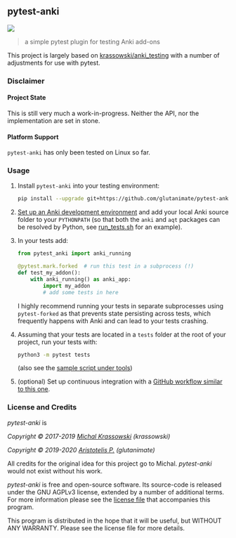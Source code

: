 ## pytest-anki

[![](https://github.com/glutanimate/pytest-anki/workflows/tests/badge.svg)](https://github.com/glutanimate/pytest-anki/actions?query=workflow%3Atests)

> a simple pytest plugin for testing Anki add-ons

This project is largely based on [krassowski/anki_testing](https://github.com/glutanimate/pytest-anki/blob/master/.github/workflows/tests.yml) with a number of adjustments for use with pytest.


### Disclaimer

#### Project State

This is still very much a work-in-progress. Neither the API, nor the implementation are set in stone.

#### Platform Support

`pytest-anki` has only been tested on Linux so far.

### Usage

1. Install `pytest-anki` into your testing environment:

    ```bash
    pip install --upgrade git+https://github.com/glutanimate/pytest-anki.git
    ```

2. [Set up an Anki development environment](https://github.com/dae/anki/blob/master/README.development) and add your local Anki source folder to your `PYTHONPATH` (so that both the `anki` and `aqt` packages can be resolved by Python, see [run_tests.sh](tools/run_tests.sh) for an example).

3. In your tests add:
   
    ```python
    from pytest_anki import anki_running

    @pytest.mark.forked  # run this test in a subprocess (!)
    def test_my_addon():
        with anki_running() as anki_app:
            import my_addon
            # add some tests in here
    ```

    I highly recommend running your tests in separate subprocesses using `pytest-forked` as that prevents state persisting across tests, which frequently happens with Anki and can lead to your tests crashing.

4. Assuming that your tests are located in a `tests` folder at the root of your project, run your tests with:

    ```bash
    python3 -m pytest tests
    ```

    (also see the [sample script under tools](./tools/run_tests.sh))

5. (optional) Set up continuous integration with a [GitHub workflow similar to this one](./.github/workflows/tests.yml).


### License and Credits

*pytest-anki* is

*Copyright © 2017-2019 [Michal Krassowski](https://github.com/krassowski/anki_testing) (krassowski)*

*Copyright © 2019-2020 [Aristotelis P.](https://glutanimate.com/) (glutanimate)*

All credits for the original idea for this project go to Michal. _pytest-anki_ would not exist without his work.

_pytest-anki_ is free and open-source software. Its source-code is released under the GNU AGPLv3 license, extended by a number of additional terms. For more information please see the [license file](https://github.com/glutanimate/pytest-anki/blob/master/LICENSE) that accompanies this program.

This program is distributed in the hope that it will be useful, but WITHOUT ANY WARRANTY. Please see the license file for more details.